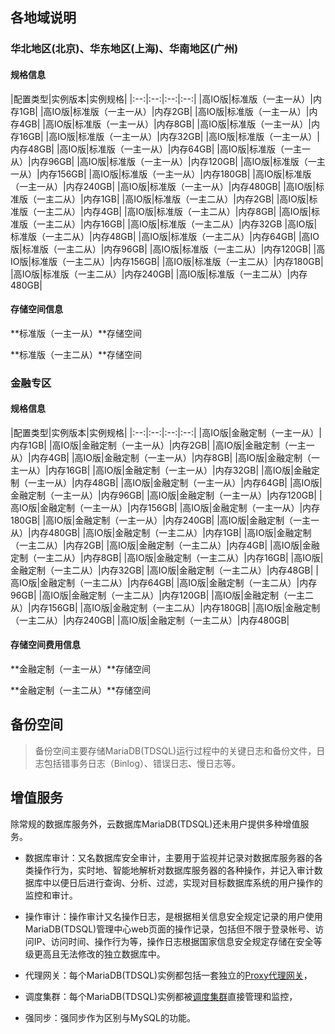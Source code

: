 

## 各地域说明

### 华北地区(北京)、华东地区(上海)、华南地区(广州)

#### 规格信息

|配置类型|实例版本|实例规格|
|:--:|:--:|:--:|:--:|
|高IO版|标准版（一主一从）|内存1GB|
|高IO版|标准版（一主一从）|内存2GB|
|高IO版|标准版（一主一从）|内存4GB|
|高IO版|标准版（一主一从）|内存8GB|
|高IO版|标准版（一主一从）|内存16GB|
|高IO版|标准版（一主一从）|内存32GB|
|高IO版|标准版（一主一从）|内存48GB|
|高IO版|标准版（一主一从）|内存64GB|
|高IO版|标准版（一主一从）|内存96GB|
|高IO版|标准版（一主一从）|内存120GB|
|高IO版|标准版（一主一从）|内存156GB|
|高IO版|标准版（一主一从）|内存180GB|
|高IO版|标准版（一主一从）|内存240GB|
|高IO版|标准版（一主一从）|内存480GB|
|高IO版|标准版（一主二从）|内存1GB|
|高IO版|标准版（一主二从）|内存2GB|
|高IO版|标准版（一主二从）|内存4GB|
|高IO版|标准版（一主二从）|内存8GB|
|高IO版|标准版（一主二从）|内存16GB|
|高IO版|标准版（一主二从）|内存32GB
|高IO版|标准版（一主二从）|内存48GB|
|高IO版|标准版（一主二从）|内存64GB|
|高IO版|标准版（一主二从）|内存96GB|
|高IO版|标准版（一主二从）|内存120GB|
|高IO版|标准版（一主二从）|内存156GB|
|高IO版|标准版（一主二从）|内存180GB|
|高IO版|标准版（一主二从）|内存240GB|
|高IO版|标准版（一主二从）|内存480GB|


#### 存储空间信息

**标准版（一主一从）**存储空间 

**标准版（一主二从）**存储空间 



### 金融专区

#### 规格信息

|配置类型|实例版本|实例规格|
|:--:|:--:|:--:|:--:|
|高IO版|金融定制（一主一从）|内存1GB|
|高IO版|金融定制（一主一从）|内存2GB|
|高IO版|金融定制（一主一从）|内存4GB|
|高IO版|金融定制（一主一从）|内存8GB|
|高IO版|金融定制（一主一从）|内存16GB|
|高IO版|金融定制（一主一从）|内存32GB|
|高IO版|金融定制（一主一从）|内存48GB|
|高IO版|金融定制（一主一从）|内存64GB|
|高IO版|金融定制（一主一从）|内存96GB|
|高IO版|金融定制（一主一从）|内存120GB|
|高IO版|金融定制（一主一从）|内存156GB|
|高IO版|金融定制（一主一从）|内存180GB|
|高IO版|金融定制（一主一从）|内存240GB|
|高IO版|金融定制（一主一从）|内存480GB|
|高IO版|金融定制（一主二从）|内存1GB|
|高IO版|金融定制（一主二从）|内存2GB|
|高IO版|金融定制（一主二从）|内存4GB|
|高IO版|金融定制（一主二从）|内存8GB|
|高IO版|金融定制（一主二从）|内存16GB|
|高IO版|金融定制（一主二从）|内存32GB|
|高IO版|金融定制（一主二从）|内存48GB|
|高IO版|金融定制（一主二从）|内存64GB|
|高IO版|金融定制（一主二从）|内存96GB|
|高IO版|金融定制（一主二从）|内存120GB|
|高IO版|金融定制（一主二从）|内存156GB|
|高IO版|金融定制（一主二从）|内存180GB|
|高IO版|金融定制（一主二从）|内存240GB|
|高IO版|金融定制（一主二从）|内存480GB|


#### 存储空间费用信息

**金融定制（一主一从）**存储空间 

**金融定制（一主二从）**存储空间 

## 备份空间


>备份空间主要存储MariaDB(TDSQL)运行过程中的关键日志和备份文件，日志包括错事务日志（Binlog）、错误日志、慢日志等。

## 增值服务

除常规的数据库服务外，云数据库MariaDB(TDSQL)还未用户提供多种增值服务。

- 数据库审计：又名数据库安全审计，主要用于监视并记录对数据库服务器的各类操作行为，实时地、智能地解析对数据库服务器的各种操作，并记入审计数据库中以便日后进行查询、分析、过滤，实现对目标数据库系统的用户操作的监控和审计。
- 操作审计：操作审计又名操作日志，是根据相关信息安全规定记录的用户使用MariaDB(TDSQL)管理中心web页面的操作记录，包括但不限于登录帐号、访问IP、访问时间、操作行为等，操作日志根据国家信息安全规定存储在安全等级更高且无法修改的独立数据库中。

- 代理网关：每个MariaDB(TDSQL)实例都包括一套独立的[Proxy代理网关](http://tcecqpoc.fsphere.cn/doc/product/237/1057#2.2-tdsql.E9.9B.86.E7.BE.A4.E6.9E.B6.E6.9E.84)，

- 调度集群：每个MariaDB(TDSQL)实例都被[调度集群](http://tcecqpoc.fsphere.cn/doc/product/237/1057#2.2-tdsql.E9.9B.86.E7.BE.A4.E6.9E.B6.E6.9E.84)直接管理和监控，

- 强同步：强同步作为区别与MySQL的功能。


